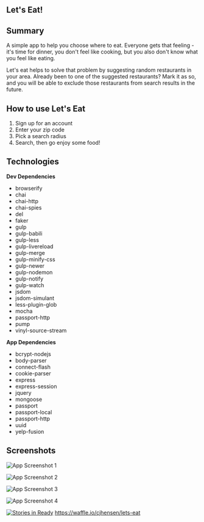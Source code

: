## Let's Eat! ##

Summary
-------
A simple app to help you choose where to eat. Everyone gets that feeling - it's time for dinner, you don't feel like cooking, but you also don't know what you feel like eating. 

Let's eat helps to solve that problem by suggesting random restaurants in your area. Already been to one of the suggested restaurants? Mark it as so, and you will be able to exclude those restaurants from search results in the future.

How to use Let's Eat
--------------------

 1. Sign up for an account
 2. Enter your zip code
 3. Pick a search radius
 4. Search, then go enjoy some food!

Technologies
------------
**Dev Dependencies**

 - browserify
 - chai
 - chai-http
 - chai-spies
 - del
 - faker
 - gulp
 - gulp-babili
 - gulp-less
 - gulp-livereload
 - gulp-merge
 - gulp-minify-css
 - gulp-newer
 - gulp-nodemon
 - gulp-notify
 - gulp-watch
 - jsdom
 - jsdom-simulant
 - less-plugin-glob
 - mocha
 - passport-http
 - pump
 - vinyl-source-stream

**App Dependencies**

 - bcrypt-nodejs
 - body-parser
 - connect-flash
 - cookie-parser
 - express
 - express-session
 - jquery
 - mongoose
 - passport
 - passport-local
 - passport-http
 - uuid
 - yelp-fusion

Screenshots
-----------
![App Screenshot 1](https://image.ibb.co/g77Pqb/Screen_Shot_2017_10_04_at_1_44_02_PM.png)


![App Screenshot 2](https://image.ibb.co/mbFYiw/Screen_Shot_2017_10_04_at_1_44_22_PM.png)

![App Screenshot 3](https://image.ibb.co/eyuhbG/Screen_Shot_2017_10_04_at_1_49_09_PM.png)

![App Screenshot 4](https://image.ibb.co/eO7eOw/Screen_Shot_2017_10_04_at_1_44_53_PM.png)



[![Stories in Ready](https://badge.waffle.io/cjhensen/lets-eat.png?label=ready&title=Ready)](http://waffle.io/cjhensen/lets-eat)
https://waffle.io/cjhensen/lets-eat